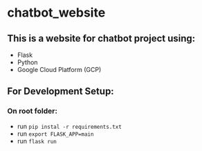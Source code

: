 # chatbot_website
## This is a website for chatbot project using:
- Flask
- Python
- Google Cloud Platform (GCP)

## For Development Setup:
### On root folder:
- run ```pip instal -r requirements.txt```
- run ```export FLASK_APP=main```
- run ```flask run```
